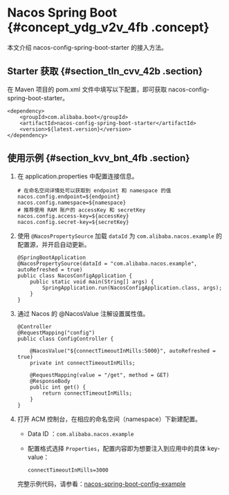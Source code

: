 # Nacos Spring Boot {#concept_ydg_v2v_4fb .concept}

本文介绍 nacos-config-spring-boot-starter 的接入方法。

## Starter 获取 {#section_tln_cvv_42b .section}

在 Maven 项目的 pom.xml 文件中填写以下配置，即可获取 nacos-config-spring-boot-starter。

```
<dependency>
    <groupId>com.alibaba.boot</groupId>
    <artifactId>nacos-config-spring-boot-starter</artifactId>
    <version>${latest.version}</version>
</dependency>
```

## 使用示例 {#section_kvv_bnt_4fb .section}

1.  在 application.properties 中配置连接信息。

    ```
    # 在命名空间详情处可以获取到 endpoint 和 namespace 的值
    nacos.config.endpoint=${endpoint}
    nacos.config.namespace=${namespace}
    # 推荐使用 RAM 账户的 accessKey 和 secretKey
    nacos.config.access-key=${accessKey}
    nacos.config.secret-key=${secretKey}
    
    ```

2.  使用 `@NacosPropertySource` 加载 `dataId` 为 `com.alibaba.nacos.example` 的配置源，并开启自动更新。

    ```
    @SpringBootApplication
    @NacosPropertySource(dataId = "com.alibaba.nacos.example", autoRefreshed = true)
    public class NacosConfigApplication {
        public static void main(String[] args) {
            SpringApplication.run(NacosConfigApplication.class, args);
        }
    }
    ```

3.  通过 Nacos 的 @NacosValue 注解设置属性值。

    ```
    @Controller
    @RequestMapping("config")
    public class ConfigController {
        
        @NacosValue("${connectTimeoutInMills:5000}", autoRefreshed = true)
        private int connectTimeoutInMills;
      
        @RequestMapping(value = "/get", method = GET)
        @ResponseBody
        public int get() {
            return connectTimeoutInMills;
        }
    }
    ```

4.  打开 ACM 控制台，在相应的命名空间（namespace）下新建配置。

    -   Data ID ：`com.alibaba.nacos.example`

    -   配置格式选择 `Properties`，配置内容即为想要注入到应用中的具体 key-value：

        ```
        connectTimeoutInMills=3000
        ```

    完整示例代码，请参看：[nacos-spring-boot-config-example](https://github.com/nacos-group/nacos-examples/tree/acm/nacos-spring-boot-example/nacos-spring-boot-config-example)


